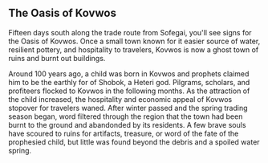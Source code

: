 ## The Oasis of Kovwos 

Fifteen days south along the trade route from Sofegai, you'll see signs for the Oasis of Kovwos.  Once a small town known for it easier source of water, resilient pottery, and hospitality to travelers, Kovwos is now a ghost town of ruins and burnt out buildings.  

Around 100 years ago, a child was born in Kovwos and prophets claimed him to be the earthly for of Shobok, a Heteri god.  Pilgrams, scholars, and profiteers flocked to Kovwos in the following months.  As the attraction of the child increased, the hospitality and economic appeal of Kovwos stopover for travelers waned.   After winter passed and the spring trading season began, word filtered through the region that the town had been burnt to the ground and abandonded by its residents.  A few brave souls have scoured to ruins for artifacts, treasure, or word of the fate of the prophesied child, but little was found beyond the debris and a spoiled water spring.